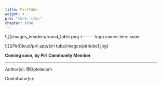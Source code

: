 ```yaml
---
title: PirlTube
weight: 4
pre: "<b>4. </b>"
chapter: true
---
```

![](/images_headers/round_table.png <-----logo comes here soon


![](/PirlCloud/pirl app/pirl tube/images/pirltube1.jpg)

**Coming soon, by Pirl Community Member** 




---
Author(s):
@Dptelecom


Contributor(s):
